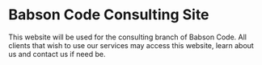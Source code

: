 # Babson Code Consulting Site

This website will be used for the consulting branch of Babson Code. All clients that wish to use our services may access this website, learn about us and contact us if need be.


